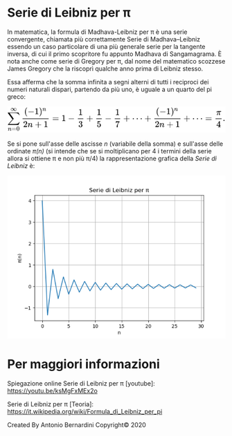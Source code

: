 # Serie di Leibniz per π

In matematica, la formula di Madhava-Leibniz per π è una serie convergente, chiamata più correttamente Serie di Madhava–Leibniz essendo un caso particolare di una più generale serie per la tangente inversa, di cui il primo scopritore fu appunto Madhava di Sangamagrama. È nota anche come serie di Gregory per π, dal nome del matematico scozzese James Gregory che la riscoprì qualche anno prima di Leibniz stesso.

Essa afferma che la somma infinita a segni alterni di tutti i reciproci dei numeri naturali dispari, partendo da più uno, è uguale a un quarto del pi greco:

![](image/serie_leibniz.svg)

Se si pone sull'asse delle ascisse _n_ (variabile della somma) e sull'asse delle ordinate _π(n)_ (si intende che se si moltiplicano per 4 i termini della serie allora si ottiene π e non più π/4) la rappresentazione grafica della _Serie di Leibniz_ è:

![](image/Figure_1.png)



# Per maggiori informazioni

Spiegazione online Serie di Leibniz per π [youtube]: https://youtu.be/ksMgFxMEx2o

Serie di Leibniz per π [Teoria]: https://it.wikipedia.org/wiki/Formula_di_Leibniz_per_pi

Created By Antonio Bernardini Copyright© 2020
